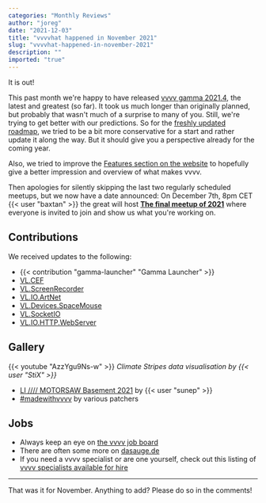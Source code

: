 ```yaml
---
categories: "Monthly Reviews"
author: "joreg"
date: "2021-12-03"
title: "vvvvhat happened in November 2021"
slug: "vvvvhat-happened-in-november-2021"
description: ""
imported: "true"
---
```


It is out!

This past month we're happy to have released [vvvv gamma 2021.4](/blog/2022/vvvv-gamma-2021.4-release), the latest and greatest (so far). It took us much longer than originally planned, but probably that wasn't much of a surprise to many of you. Still, we're trying to get better with our predictions. So for the [freshly updated roadmap](https://thegraybook.vvvv.org/roadmap/planned.html), we tried to be a bit more conservative for a start and rather update it along the way. But it should give you a perspective already for the coming year. 

Also, we tried to improve the [Features section on the website](https://visualprogramming.net/#Features) to hopefully give a better impression and overview of what makes vvvv. 

Then apologies for silently skipping the last two regularly scheduled meetups, but we now have a date announced: On December 7th, 8pm CET {{< user "baxtan" >}} the great will host **[The final meetup of 2021](/blog/2021/15.-vvvv-worldwide-meetup)** where everyone is invited to join and show us what you're working on.

## Contributions

We received updates to the following:
* {{< contribution "gamma-launcher" "Gamma Launcher" >}}
* [VL.CEF](https://www.nuget.org/packages/VL.CEF/)
* [VL.ScreenRecorder](https://www.nuget.org/packages/VL.ScreenRecorder)
* [VL.IO.ArtNet](https://www.nuget.org/packages/VL.IO.ArtNet)
* [VL.Devices.SpaceMouse](https://www.nuget.org/packages/VL.Devices.SpaceMouse)
* [VL.SocketIO](https://www.nuget.org/packages/VL.SocketIO)
* [VL.IO.HTTP.WebServer](https://www.nuget.org/packages/VL.IO.HTTP.WebServer)

## Gallery

{{< youtube "AzzYgu9Ns-w" >}}
*Climate Stripes data visualisation by {{< user "StiX" >}}*

* [LI //// MOTORSAW Basement 2021](https://youtu.be/1jgxhhzyvzs) by {{< user "sunep" >}}
* [#madewithvvvv](https://www.picuki.com/tag/madewithvvvv) by various patchers

## Jobs

* Always keep an eye on [the vvvv job board](https://discourse.vvvv.org/c/jobs)
* There are often some more on [dasauge.de](https://dasauge.de/sta/Vvvv/)
* If you need a vvvv specialist or are one yourself, check out this listing of [vvvv specialists available for hire](https://vvvv.org/documentation/vvvv-specialists-available-for-hire)

---

That was it for November. Anything to add? Please do so in the comments!